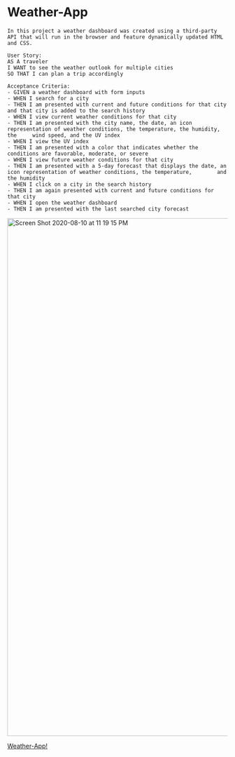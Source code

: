 # Weather-App
```
In this project a weather dashboard was created using a third-party API that will run in the browser and feature dynamically updated HTML and CSS.
```
```
User Story:
AS A traveler
I WANT to see the weather outlook for multiple cities
SO THAT I can plan a trip accordingly
```
```
Acceptance Criteria:
- GIVEN a weather dashboard with form inputs
- WHEN I search for a city
- THEN I am presented with current and future conditions for that city and that city is added to the search history
- WHEN I view current weather conditions for that city
- THEN I am presented with the city name, the date, an icon representation of weather conditions, the temperature, the humidity, the     wind speed, and the UV index
- WHEN I view the UV index
- THEN I am presented with a color that indicates whether the conditions are favorable, moderate, or severe
- WHEN I view future weather conditions for that city
- THEN I am presented with a 5-day forecast that displays the date, an icon representation of weather conditions, the temperature,        and the humidity
- WHEN I click on a city in the search history
- THEN I am again presented with current and future conditions for that city
- WHEN I open the weather dashboard
- THEN I am presented with the last searched city forecast
```
<img width="1181" alt="Screen Shot 2020-08-10 at 11 19 15 PM" src="https://user-images.githubusercontent.com/67169488/89856850-06769700-db60-11ea-874c-6c2fdfe341e6.png">

[Weather-App!](https://gcloud11.github.io/Weather-App/)
